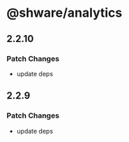 # @shware/analytics

## 2.2.10

### Patch Changes

- update deps

## 2.2.9

### Patch Changes

- update deps

